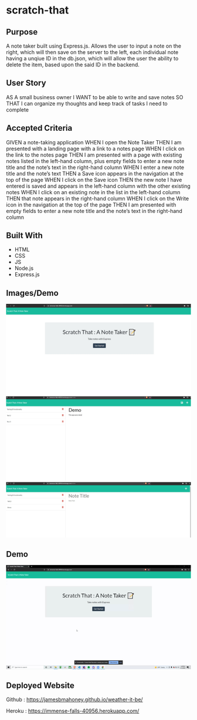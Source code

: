 # scratch-that

## Purpose

A note taker built using Express.js.  Allows the user to input a note on the right, which will then save on the server to the left, each individual note having a unqiue ID in the db.json, which will allow the user the ability to delete the item, based upon the said ID in the backend.  


## User Story

AS A small business owner
I WANT to be able to write and save notes
SO THAT I can organize my thoughts and keep track of tasks I need to complete

## Accepted Criteria

GIVEN a note-taking application
WHEN I open the Note Taker
THEN I am presented with a landing page with a link to a notes page
WHEN I click on the link to the notes page
THEN I am presented with a page with existing notes listed in the left-hand column, plus empty fields to enter a new note title and the note’s text in the right-hand column
WHEN I enter a new note title and the note’s text
THEN a Save icon appears in the navigation at the top of the page
WHEN I click on the Save icon
THEN the new note I have entered is saved and appears in the left-hand column with the other existing notes
WHEN I click on an existing note in the list in the left-hand column
THEN that note appears in the right-hand column
WHEN I click on the Write icon in the navigation at the top of the page
THEN I am presented with empty fields to enter a new note title and the note’s text in the right-hand column

## Built With
* HTML
* CSS
* JS
* Node.js
* Express.js

## Images/Demo

<img src="./public/assets/images/scratch-that.jpg" />
<img src="./public/assets/images/scratch-that2.jpg" />
<img src="./public/assets/images/scratch-that3.jpg" />

## Demo



![readme-gif](https://github.com/Jamesbmahoney/scratch-that/blob/main/public/assets/images/scratch-that-gif.gif)

## Deployed Website

Github : https://jamesbmahoney.github.io/weather-it-be/

Heroku : https://immense-falls-40956.herokuapp.com/